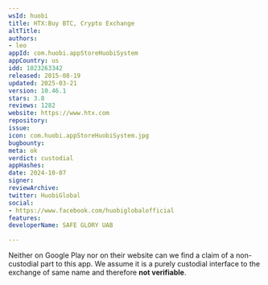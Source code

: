 ```yaml
---
wsId: huobi
title: HTX:Buy BTC, Crypto Exchange
altTitle: 
authors:
- leo
appId: com.huobi.appStoreHuobiSystem
appCountry: us
idd: 1023263342
released: 2015-08-19
updated: 2025-03-21
version: 10.46.1
stars: 3.8
reviews: 1282
website: https://www.htx.com
repository: 
issue: 
icon: com.huobi.appStoreHuobiSystem.jpg
bugbounty: 
meta: ok
verdict: custodial
appHashes: 
date: 2024-10-07
signer: 
reviewArchive: 
twitter: HuobiGlobal
social:
- https://www.facebook.com/huobiglobalofficial
features: 
developerName: SAFE GLORY UAB

---
```


Neither on Google Play nor on their website can we find a claim of a
non-custodial part to this app. We assume it is a purely custodial interface to
the exchange of same name and therefore **not verifiable**.
